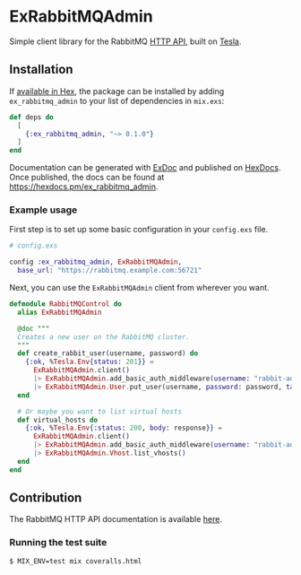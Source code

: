 # ExRabbitMQAdmin

Simple client library for the RabbitMQ [HTTP API](https://www.rabbitmq.com/management.html#http-api),
built on [Tesla](https://github.com/elixir-tesla/tesla).

## Installation

If [available in Hex](https://hex.pm/docs/publish), the package can be installed
by adding `ex_rabbitmq_admin` to your list of dependencies in `mix.exs`:

```elixir
def deps do
  [
    {:ex_rabbitmq_admin, "~> 0.1.0"}
  ]
end
```

Documentation can be generated with [ExDoc](https://github.com/elixir-lang/ex_doc)
and published on [HexDocs](https://hexdocs.pm). Once published, the docs can
be found at <https://hexdocs.pm/ex_rabbitmq_admin>.

### Example usage

First step is to set up some basic configuration in your `config.exs` file.

```elixir
# config.exs

config :ex_rabbitmq_admin, ExRabbitMQAdmin,
  base_url: "https://rabbitmq.example.com:56721"
```

Next, you can use the `ExRabbitMQAdmin` client from wherever you want.

```elixir
defmodule RabbitMQControl do
  alias ExRabbitMQAdmin

  @doc """
  Creates a new user on the RabbitMQ cluster.
  """
  def create_rabbit_user(username, password) do
    {:ok, %Tesla.Env{status: 201}} =
      ExRabbitMQAdmin.client()
      |> ExRabbitMQAdmin.add_basic_auth_middleware(username: "rabbit-admin", password: "secret-password")
      |> ExRabbitMQAdmin.User.put_user(username, password: password, tags: "moderator")
  end

  # Or maybe you want to list virtual hosts
  def virtual_hosts do
    {:ok, %Tesla.Env{:status: 200, body: response}} =
      ExRabbitMQAdmin.client()
      |> ExRabbitMQAdmin.add_basic_auth_middleware(username: "rabbit-admin", password: "secret-password")
      |> ExRabbitMQAdmin.Vhost.list_vhosts()
  end
end
```

## Contribution

The RabbitMQ HTTP API documentation is available [here](https://rawcdn.githack.com/rabbitmq/rabbitmq-server/v3.11.2/deps/rabbitmq_management/priv/www/api/index.html).

### Running the test suite

```shell
$ MIX_ENV=test mix coveralls.html
```
